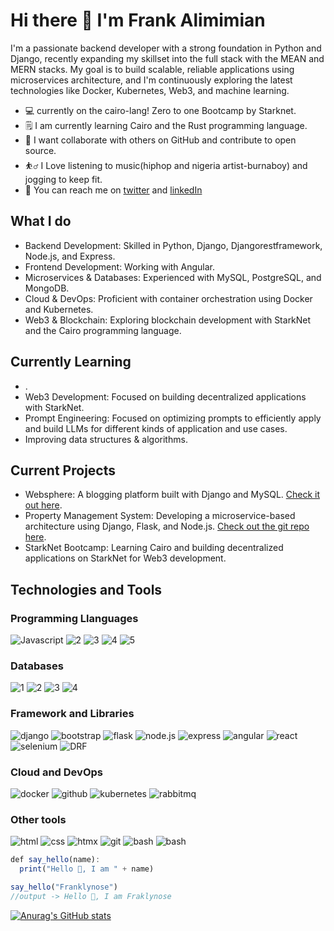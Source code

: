 # Hi there 👋 I'm Frank Alimimian
I'm a passionate backend developer with a strong foundation in Python and Django, recently expanding my skillset into the full stack with the MEAN and MERN stacks. My goal is to build scalable, reliable applications using microservices architecture, and I'm continuously exploring the latest technologies like Docker, Kubernetes, Web3, and machine learning.

* 💻  currently on the cairo-lang! Zero to one Bootcamp by Starknet.
* 🗒 I am currently learning Cairo and the Rust programming language.
* 🤝 I want collaborate with others on GitHub and contribute to open source.
* ⛹️‍♂️ I Love listening to music(hiphop and nigeria artist-burnaboy) and jogging to keep fit.
* 💌 You can reach me on [twitter](https://twitter.com/FranklynOse883) and  [linkedIn](https://www.linkedin.com/in/franklynose883)

## What I do
* Backend Development: Skilled in Python, Django, Djangorestframework, Node.js, and Express.
* Frontend Development: Working with Angular.
* Microservices & Databases: Experienced with MySQL, PostgreSQL, and MongoDB.
* Cloud & DevOps: Proficient with container orchestration using Docker and Kubernetes.
* Web3 & Blockchain: Exploring blockchain development with StarkNet and the Cairo programming language.

## Currently Learning
* .
* Web3 Development: Focused on building decentralized applications with StarkNet.
* Prompt Engineering: Focused on optimizing prompts to efficiently apply and build LLMs for different kinds of application and use cases.
* Improving data structures & algorithms.

## Current Projects
* Websphere: A blogging platform built with Django and MySQL. [Check it out here](https://franklynose.pythonanywhere.com/).
* Property Management System: Developing a microservice-based architecture using Django, Flask, and Node.js. [Check out the git repo here](https://github.com/Franklyn883/property-management-system).
* StarkNet Bootcamp: Learning Cairo and building decentralized applications on StarkNet for Web3 development.



## Technologies and Tools

### Programming Llanguages
![Javascript](https://github.com/user-attachments/assets/7ab81243-912a-4430-8b08-44b35daba971)
![2](https://github.com/user-attachments/assets/f87de25f-27cb-441c-b66a-8f2aee8cb425)
![3](https://github.com/user-attachments/assets/9a24a6a4-4b3d-40ff-a8bb-99aff00d6c47)
![4](https://github.com/user-attachments/assets/ace0e0c4-8d34-4bf8-8970-e1b9d592dc2c)
![5](https://github.com/user-attachments/assets/8a34aace-19e7-4a4f-adfe-d508547fc825)

### Databases
![1](https://github.com/user-attachments/assets/05a97286-a9c0-458e-aa4b-820f8ac8526b)
![2](https://github.com/user-attachments/assets/7f13b9cb-1358-4670-8a80-de714a13189b)
![3](https://github.com/user-attachments/assets/88dd1d23-92b3-4eeb-bc99-2485b96754fb)
![4](https://github.com/user-attachments/assets/78b8ab1e-601a-4d38-bd6b-0467ac7017e9)

### Framework and Libraries
![django](https://github.com/user-attachments/assets/15cfc4b7-620b-4c3d-ab00-ba6546b60047)
![bootstrap](https://github.com/user-attachments/assets/c1a8c1c8-c73a-410e-a740-355b5d7889fd)
![flask](https://github.com/user-attachments/assets/0b23f3e1-8946-4c14-b23e-68a6894a6fdd)
![node.js](https://github.com/user-attachments/assets/4d06eee2-6337-44d1-861e-ce5e1876c2da)
![express](https://github.com/user-attachments/assets/967f7c7a-3305-4602-b0ae-652cfbb6430a)
![angular](https://github.com/user-attachments/assets/f03c120d-a9bb-42cc-8671-edca55ceca6a)
![react](https://github.com/user-attachments/assets/f88460b5-8245-4d3d-aeb5-338216f608d1)
![selenium](https://github.com/user-attachments/assets/2f26e9ef-2ec4-4cf3-81dc-1103731cb3eb)
![DRF](https://github.com/user-attachments/assets/16b64115-61a9-4350-a4c0-b44f03f8593b)

### Cloud and DevOps
![docker](https://github.com/user-attachments/assets/cf68cb02-4b0c-4c89-a0bf-d1f159d69d47)
![github](https://github.com/user-attachments/assets/c59ac162-9ed2-4f6b-8de0-11b8494c8d30)
![kubernetes](https://github.com/user-attachments/assets/fb3940b8-1f25-48c8-a2c3-fcea238d2983)
![rabbitmq](https://github.com/user-attachments/assets/ab0a8acd-315b-47b6-8427-8bdae549d230)

### Other tools

![html](https://github.com/user-attachments/assets/2855976b-747b-4831-bf6c-d7a0ada5dd7e)
![css](https://github.com/user-attachments/assets/bc8289c2-67cb-4e6d-98e8-1a3d4dcec8bd)
![htmx](https://github.com/user-attachments/assets/3b11a023-325e-45c8-8438-6185fd762fdd)
![git](https://github.com/user-attachments/assets/4d19e5e4-47d4-4c55-8f98-e004f4484511)
![bash](https://github.com/user-attachments/assets/671a35d0-a80e-48a3-b857-6c313e70a1c8)
![bash](https://github.com/user-attachments/assets/06dc579e-fb1c-4548-b6d9-1aa02ee8a695)




```ts
def say_hello(name):
  print("Hello 👋, I am " + name)

say_hello("Franklynose")
//output -> Hello 👋, I am Fraklynose
```

[![Anurag's GitHub stats](https://github-readme-stats.vercel.app/api?username=Franklyn883)](https://github.com/anuraghazra/github-readme-stats)

